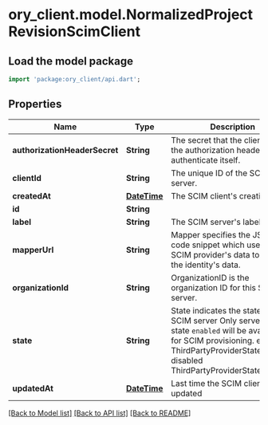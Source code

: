# ory_client.model.NormalizedProjectRevisionScimClient

## Load the model package
```dart
import 'package:ory_client/api.dart';
```

## Properties
Name | Type | Description | Notes
------------ | ------------- | ------------- | -------------
**authorizationHeaderSecret** | **String** | The secret that the client uses in the authorization header to authenticate itself. | 
**clientId** | **String** | The unique ID of the SCIM server. | 
**createdAt** | [**DateTime**](DateTime.md) | The SCIM client's creation time | [optional] 
**id** | **String** |  | [optional] 
**label** | **String** | The SCIM server's label | 
**mapperUrl** | **String** | Mapper specifies the JSONNet code snippet which uses the SCIM provider's data to hydrate the identity's data. | 
**organizationId** | **String** | OrganizationID is the organization ID for this SCIM server. | 
**state** | **String** | State indicates the state of the SCIM server  Only servers with state `enabled` will be available for SCIM provisioning. enabled ThirdPartyProviderStateEnabled disabled ThirdPartyProviderStateDisabled | [optional] 
**updatedAt** | [**DateTime**](DateTime.md) | Last time the SCIM client was updated | [optional] 

[[Back to Model list]](../README.md#documentation-for-models) [[Back to API list]](../README.md#documentation-for-api-endpoints) [[Back to README]](../README.md)


